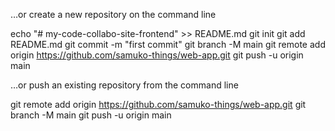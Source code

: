 …or create a new repository on the command line

echo "# my-code-collabo-site-frontend" >> README.md
git init
git add README.md
git commit -m "first commit"
git branch -M main
git remote add origin https://github.com/samuko-things/web-app.git
git push -u origin main



…or push an existing repository from the command line

git remote add origin https://github.com/samuko-things/web-app.git
git branch -M main
git push -u origin main